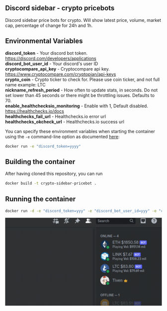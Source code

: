 ## Discord sidebar - crypto pricebots
Discord sidebar price bots for crypto. Will show latest price, volume, market cap, percentage of change for 24h and 1h. 

## Environmental Variables

**discord_token** - Your discord bot token. https://discord.com/developers/applications <br>
**discord_bot_user_id** - Your discord's user ID<br>
**cryptocompare_api_key** - Cryptocompare api key. https://www.cryptocompare.com/cryptopian/api-keys<br>
**crypto_coin** - Crypto ticker to check for. Please use coin ticker, and not full name example: LTC <br>
**nickname_refresh_period** - How often to update stats, in seconds. Do not set lower than 45 seconds or there might be throttling issues. Defaults to 70.<br>
**enable_healthchecksio_monitoring** - Enable with 1, Default disabled. https://healthchecks.io/docs<br>
**healthchecks_fail_url** - Healthchecks.io error url<br>
**healthchecks_okcheck_url** - Healthchecks.io success url<br>

You can specify these environment variables when starting the container using the `-e` command-line option as documented
[here](https://docs.docker.com/engine/reference/run/#env-environment-variables):
```bash
docker run -e "discord_token=yyyy"
```

## Building the container

After having cloned this repository, you can run
```bash
docker build -t crypto-sidebar-pricebot .
```

## Running the container

```bash
docker run -d -e "discord_token=yyy" -e "discord_bot_user_id=yyy" -e "cryptocompare_api_key=yyyy" -e "crypto_coin=LTC" crypto-sidebar-pricebot

```

![](https://github.com/TivenTux/crypto-sidebar-pricebot/blob/main/pricebots_demo.gif)